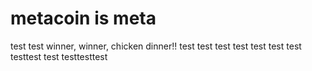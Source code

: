 # metacoin is meta

test
test
winner, winner, chicken dinner!!
test
test
test
test
test
test
test
testtest
test
testtesttest
